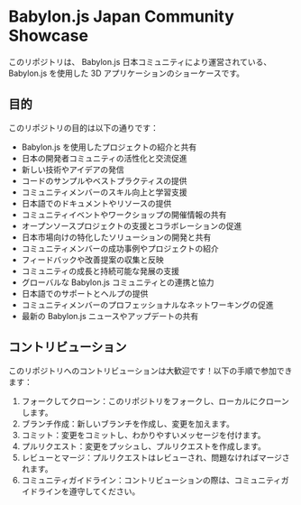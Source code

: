# Babylon.js Japan Community Showcase

このリポジトリは、 Babylon.js 日本コミュニティにより運営されている、 Babylon.js を使用した 3D アプリケーションのショーケースです。

## 目的

このリポジトリの目的は以下の通りです：

- Babylon.js を使用したプロジェクトの紹介と共有
- 日本の開発者コミュニティの活性化と交流促進
- 新しい技術やアイデアの発信
- コードのサンプルやベストプラクティスの提供
- コミュニティメンバーのスキル向上と学習支援
- 日本語でのドキュメントやリソースの提供
- コミュニティイベントやワークショップの開催情報の共有
- オープンソースプロジェクトの支援とコラボレーションの促進
- 日本市場向けの特化したソリューションの開発と共有
- コミュニティメンバーの成功事例やプロジェクトの紹介
- フィードバックや改善提案の収集と反映
- コミュニティの成長と持続可能な発展の支援
- グローバルな Babylon.js コミュニティとの連携と協力
- 日本語でのサポートとヘルプの提供
- コミュニティメンバーのプロフェッショナルなネットワーキングの促進
- 最新の Babylon.js ニュースやアップデートの共有

## コントリビューション

このリポジトリへのコントリビューションは大歓迎です！以下の手順で参加できます：

1. フォークしてクローン：このリポジトリをフォークし、ローカルにクローンします。
2. ブランチ作成：新しいブランチを作成し、変更を加えます。
3. コミット：変更をコミットし、わかりやすいメッセージを付けます。
4. プルリクエスト：変更をプッシュし、プルリクエストを作成します。
5. レビューとマージ：プルリクエストはレビューされ、問題なければマージされます。
6. コミュニティガイドライン：コントリビューションの際は、コミュニティガイドラインを遵守してください。
